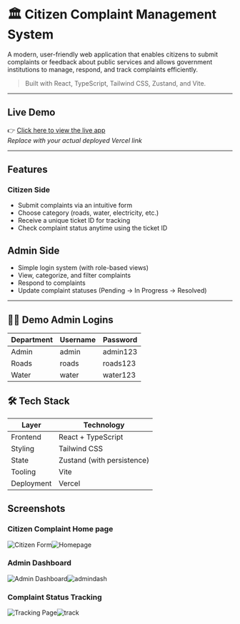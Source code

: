 # 🏛 Citizen Complaint Management System

A modern, user-friendly web application that enables citizens to submit complaints or feedback about public services and allows government institutions to manage, respond, and track complaints efficiently.

>  Built with React, TypeScript, Tailwind CSS, Zustand, and Vite.

---

##  Live Demo

👉 [Click here to view the live app](https://your-vercel-link.vercel.app)  
_Replace with your actual deployed Vercel link_

---

##  Features

###  Citizen Side
- Submit complaints via an intuitive form
- Choose category (roads, water, electricity, etc.)
- Receive a unique ticket ID for tracking
- Check complaint status anytime using the ticket ID

## Admin Side
- Simple login system (with role-based views)
- View, categorize, and filter complaints
- Respond to complaints
- Update complaint statuses (Pending → In Progress → Resolved)

---

## 👨‍💻 Demo Admin Logins

| Department | Username | Password    |
|------------|----------|-------------|
| Admin      | admin    | admin123    |
| Roads      | roads    | roads123    |
| Water      | water    | water123    |


## 🛠 Tech Stack

| Layer     | Technology                      |
|-----------|----------------------------------|
| Frontend  | React + TypeScript               |
| Styling   | Tailwind CSS                     |
| State     | Zustand (with persistence)       |
| Tooling   | Vite                             |
| Deployment| Vercel                           |




##  Screenshots

### Citizen Complaint Home page
![Citizen Form](public/screenshots/Homepage.png)![Homepage](https://github.com/user-attachments/assets/00d3f5f8-2f63-4ffc-b999-957a57218b13)

### Admin Dashboard
![Admin Dashboard](public/screenshots/admindsh.png)![admindash](https://github.com/user-attachments/assets/15f2ef01-c0bd-49ac-aaa2-d3b7cf7809ab)

### Complaint Status Tracking
![Tracking Page](public/screenshots/track.png)![track](https://github.com/user-attachments/assets/b3a819e7-f566-4b71-8bc8-b1fb49f2cdd5)
